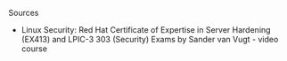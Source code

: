 Sources
* Linux Security: Red Hat Certificate of Expertise in Server Hardening (EX413) and LPIC-3 303 (Security) Exams by Sander van Vugt - video course
